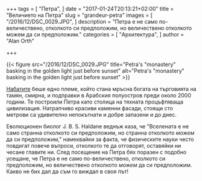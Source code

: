 +++
tags = [
  "Петра",
]
date = "2017-01-24T20:13:21+02:00"
title = "Величието на Петра"
slug = "grandeur-petra"
images = [
  "/2016/12/DSC_0029.JPG",
]
description = "Петра е не само по-величествено, отколкото си предположим, но величествено отколкото можем да си предположим."
categories = [
  "Архитектура",
]
author = "Alan Orth"

+++

{{< figure src="/2016/12/DSC_0029.JPG" title="Petra's \"monastery\" basking in the golden light just before sunset" alt="Petra's \"monastery\" basking in the golden light just before sunset" >}}

[Набатите](https://en.wikipedia.org/wiki/Nabataeans) беше едно племе, който стана мръсна богата на търговията на тамян, смирна, и подправки в Арабския полуостров преди около 2000 години. Те построили Петра като столица на тяхната процъфтяваща цивилизация. Натрапчиво красиви каменни фасади, стоящи сто метрови са удивително непокътнати и добре запазени и до днес.

<!--more-->

Еволюционен биолог J. B. S. Haldane веднъж каза, че "Вселената е не само странна отколкото си предположим, но странна отколкото _можем_ да си предположим," намеквайки за факта, че физическите науки често повдигат повече въпроси, отколкото те да отговорят, оставяйки ни чесане главите ни. След посещение на Петра бях поразен с подобно усещане, че Петра е не само по-величествено, отколкото си предположим, но величествено отколкото _можем_ да си предположим. Какво не бих дал да съм го виждал в своя път!
